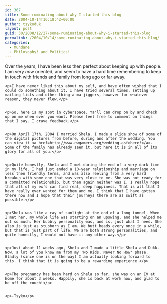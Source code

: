 ```yaml
---
id: 367
title: Some ruminating about why I started this blog
date: 2004-10-14T16:18:42+00:00
author: tsykoduk
layout: post
guid: 30/2008/12/27/some-ruminating-about-why-i-started-this-blog
permalink: /2004/10/14/some-ruminating-about-why-i-started-this-blog/
categories:
  - Mundane
  - Philosophy! and Politics!
---
```

<p>Over the years, I have been less then perfect about keeping up with people. I am very <em>now</em> oriented, and seem to have a hard time remembering to keep in touch with friends and family from long ago or far away.</p>


	<p>I have never liked this about my self, and have often wished that I could do something about it. I have tried several times, setting up mailing lists and other thing-a-ma-jiggers, however for whatever reason, they never flew.</p>


	<p>So, here is my spot in cyberspace. Ya'll can drop on by and check up on me when ever you want. Please feel free to comment on things that I say. I crave feedback.</p>


	<p>On April 17th, 2004 I married Shela. I made a slide show of some of the digital pictures from before, during and after the wedding. You can view it <a href=http://www.nwgamers.org/wedding.asf>here!</a>. Some of the family has already seen it, but here it is in all of its glory for all of you.</p>


	<p>Quite honestly, Shela and I met during the end of a very dark time in my life. I had just ended a 10-year relationship and marriage on less then friendly terms, and was also reeling from a very hard breakup with some one that was very close to me. She was not ready for a committed relationship, but then again neither was I. I really hope that all of my ex's can find real, deep happiness. That is all that I have really ever wanted for them and me. I think that I have gotten there now and I hope that their journeys there are as swift as possible.</p>


	<p>Shela was like a ray of sunlight at the end of a long tunnel. When I met her, my whole life was starting on an upswing, and she helped me out so much. Her bubbly personality was, and is, just what I need. She also is just as stubborn as I am. We butt heads every once in a while, but that is just part of life. We are both strong personalities, and quite honestly, I would not have it any other way.</p>


	<p>Just about 11 weeks ago, Shela and I made a little Shela and Dukk. Now, a lot of you know me from my 'No Kids, Never No How' phase. Gladly (since one is on the way) I am actually looking forward to this. I think that it is going to be a rewarding experience.</p>


	<p>The pregnancy has been hard on Shela so far, she was on an IV at home for about 3 weeks. Happily, she is back at work now, and glad to be off the couch!</p>


	<p>-Tsyko</p>